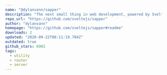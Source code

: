 ```yaml
---
name: "@dylanvann/sapper"
description: "The next small thing in web development, powered by Svelte"
repo_url: "https://github.com/sveltejs/sapper"
author: "dylanvann"
homepage: "https://github.com/sveltejs/sapper#readme"
downloads: 2
updated: "2020-09-22T08:11:19.704Z"
outdated: true
github_stars: 6982
tags: 
  - utility
  - router
  - server
---
```

